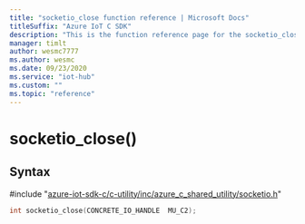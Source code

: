 ```yaml
---                             
title: "socketio_close function reference | Microsoft Docs" 
titleSuffix: "Azure IoT C SDK"            
description: "This is the function reference page for the socketio_close() function in the Azure IoT C SDK. This SDK is used with Azure IoT Hub and Azure IoT Hub Device Provisioning Service"            
manager: timlt                 
author: wesmc7777              
ms.author: wesmc               
ms.date: 09/23/2020                    
ms.service: "iot-hub"             
ms.custom: ""                
ms.topic: "reference"        
---                            
```


# socketio_close()

## Syntax

\#include "[azure-iot-sdk-c/c-utility/inc/azure_c_shared_utility/socketio.h](../socketio-h.md)"  
```C
int socketio_close(CONCRETE_IO_HANDLE  MU_C2);
```

